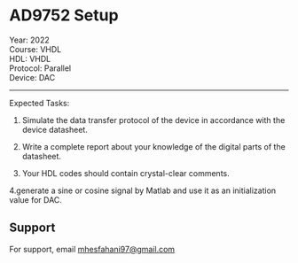 # AD9752 Setup

Year: 2022  
Course: VHDL  
HDL: VHDL  
Protocol: Parallel   
Device: DAC  
****
Expected Tasks:

1. Simulate the data transfer protocol of the device in accordance with the device datasheet.
 
2. Write a complete report about your knowledge of the digital parts of the datasheet.

3. Your HDL codes should contain crystal-clear comments.

4.generate a sine or cosine signal by Matlab and use it as an initialization value for DAC.
## Support

For support, email mhesfahani97@gmail.com
